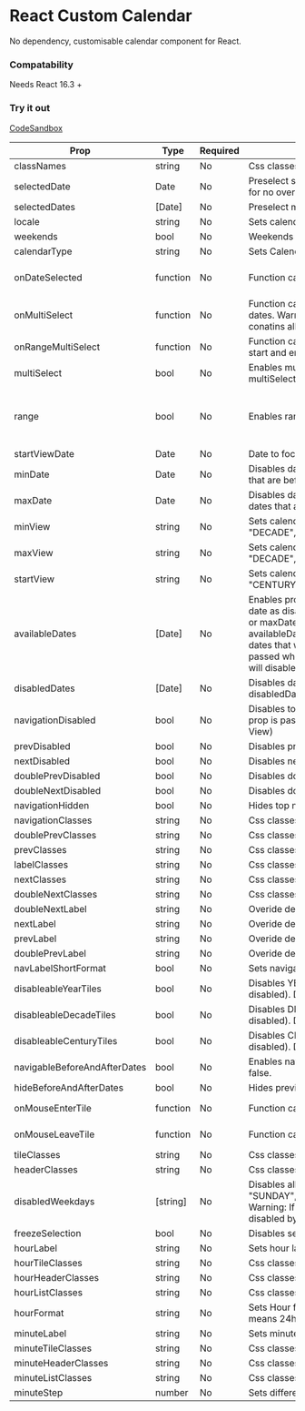 # React Custom Calendar

No dependency, customisable calendar component for React.

### Compatability

Needs React 16.3 +

### Try it out

[CodeSandbox](https://codesandbox.io/s/github/KristijanJovanovski/react-custom-calendar)

| Prop                         | Type     | Required | Description                                                                                                                                                                                                                                                                                                                                                                                                                                                                                                                                                                          | Example values                                                                                                      |
| ---------------------------- | -------- | -------- | ------------------------------------------------------------------------------------------------------------------------------------------------------------------------------------------------------------------------------------------------------------------------------------------------------------------------------------------------------------------------------------------------------------------------------------------------------------------------------------------------------------------------------------------------------------------------------------ | ------------------------------------------------------------------------------------------------------------------- |
| classNames                   | string   | No       | Css classes to to be added to Calendar Component.                                                                                                                                                                                                                                                                                                                                                                                                                                                                                                                                    | "class1 class2"                                                                                                     |
| selectedDate                 | Date     | No       | Preselect single date. Warning: date is overwritten on date selection. Use selected Dates for no overwriting.                                                                                                                                                                                                                                                                                                                                                                                                                                                                        | new Date()                                                                                                          |
| selectedDates                | [Date]   | No       | Preselect many dates.                                                                                                                                                                                                                                                                                                                                                                                                                                                                                                                                                                | [new Date(), new Date()]                                                                                            |
| locale                       | string   | No       | Sets calendar locale. Defaults to "en".                                                                                                                                                                                                                                                                                                                                                                                                                                                                                                                                              | "mk"                                                                                                                |
| weekends                     | bool     | No       | Weekends are styled. Defaults to false.                                                                                                                                                                                                                                                                                                                                                                                                                                                                                                                                              | true                                                                                                                |
| calendarType                 | string   | No       | Sets Calendar Type. Available types: "US", "ISO 8601". Defaults to "US".                                                                                                                                                                                                                                                                                                                                                                                                                                                                                                             | "ISO 8601"                                                                                                          |
| onDateSelected               | function | No       | Function called on every date selection.                                                                                                                                                                                                                                                                                                                                                                                                                                                                                                                                             | (date, selected) => { console.log(date,selected) }                                                                  |
| onMultiSelect                | function | No       | Function called on every date selection if multiSelect prop is passed. Returns Array of dates. Warning: If range prop is passed it is called when the range is selected and conatins all Dates in the range. Use onRangeSelect if only range boundaries are needed.                                                                                                                                                                                                                                                                                                                  | (dates) => { console.log(dates) }                                                                                   |
| onRangeMultiSelect           | function | No       | Function called on every date selection if range prop is passed. Returns Array of of range start and end. Warning: It takes precedance if multiSelect prop is passed.                                                                                                                                                                                                                                                                                                                                                                                                                | (dates) => { console.log(dates) }                                                                                   |
| multiSelect                  | bool     | No       | Enables multi selection. Warning: if range prop is passed, range takes precedance over multiSelect. Defaults to false.                                                                                                                                                                                                                                                                                                                                                                                                                                                               | true                                                                                                                | Warning: if range prop is passed, range takes precedance over multiSelect. |
| range                        | bool     | No       | Enables range selection                                                                                                                                                                                                                                                                                                                                                                                                                                                                                                                                                              | Enables range selection. Warning: if multiSelect prop is passed, range takes precedance over it. Defaults to false. | true |
| startViewDate                | Date     | No       | Date to focus the calendar view. Defaults to new Date().                                                                                                                                                                                                                                                                                                                                                                                                                                                                                                                             | new Date(2018,0,1)                                                                                                  |
| minDate                      | Date     | No       | Disables dates prior than it. Warning: if available dates prop is passed and contains dates that are before the min date then they will be reenabled.                                                                                                                                                                                                                                                                                                                                                                                                                                | new Date()                                                                                                          |
| maxDate                      | Date     | No       | Disables dates latter than it. Warning: if available dates prop is passed and contains dates that are after the max date then they will be reenabled.                                                                                                                                                                                                                                                                                                                                                                                                                                | new Date()                                                                                                          |
| minView                      | string   | No       | Sets calendar min view. Can't drill down past it. Available values: "MONTH", "YEAR", "DECADE", "CENTURY". Defaults to "MONTH".                                                                                                                                                                                                                                                                                                                                                                                                                                                       | "YEAR"                                                                                                              |
| maxView                      | string   | No       | Sets calendar max view. Can't drill up past it. Available values: "MONTH", "YEAR", "DECADE", "CENTURY". Defaults to "CENTURY".                                                                                                                                                                                                                                                                                                                                                                                                                                                       | "YEAR"                                                                                                              |
| startView                    | string   | No       | Sets calendar current view. Available values: "MONTH", "YEAR", "DECADE", "CENTURY". Defaults to minView if supplied else to "MONTH".                                                                                                                                                                                                                                                                                                                                                                                                                                                 | "YEAR"                                                                                                              |
| availableDates               | [Date]   | No       | Enables provided dates. Warning: if availableDates props is passed and contains same date as disabledDates it will be disabled. If availableDates are passed along side minDate or maxDate and contains dates that are before or after them respectively. If availableDates are passed when disabledWeekdays are passed it can reenable certain dates that were previously disabled by disabledWeekdays prop. If availableDates are passed when minDate, maxDate, disabledDates or disabledWeekdays are not passed, it will disable all other dates different than the one provided. | new Date()                                                                                                          |
| disabledDates                | [Date]   | No       | Disables dates. Warning: if availableDates props is passed and contains same date as disabledDates it will be disabled.                                                                                                                                                                                                                                                                                                                                                                                                                                                              | new Date()                                                                                                          |
| navigationDisabled           | bool     | No       | Disables top navigation and can't drill up. Warning: if navigableBeforeAndAfterDates prop is passed user user can navigate to previous and latter dates. (only on MONTH View)                                                                                                                                                                                                                                                                                                                                                                                                        | true                                                                                                                |
| prevDisabled                 | bool     | No       | Disables previuous navigation button.                                                                                                                                                                                                                                                                                                                                                                                                                                                                                                                                                | true                                                                                                                |
| nextDisabled                 | bool     | No       | Disables next navigation button.                                                                                                                                                                                                                                                                                                                                                                                                                                                                                                                                                     | true                                                                                                                |
| doublePrevDisabled           | bool     | No       | Disables double previuous navigation button.                                                                                                                                                                                                                                                                                                                                                                                                                                                                                                                                         | true                                                                                                                |
| doubleNextDisabled           | bool     | No       | Disables double next navigation button.                                                                                                                                                                                                                                                                                                                                                                                                                                                                                                                                              | true                                                                                                                |
| navigationHidden             | bool     | No       | Hides top navigaton.                                                                                                                                                                                                                                                                                                                                                                                                                                                                                                                                                                 | true                                                                                                                |
| navigationClasses            | string   | No       | Css classes to to be added to top navigation.                                                                                                                                                                                                                                                                                                                                                                                                                                                                                                                                        | "class1 class2"                                                                                                     |
| doublePrevClasses            | string   | No       | Css classes to to be added to doublePrev button.                                                                                                                                                                                                                                                                                                                                                                                                                                                                                                                                     | "class1 class2"                                                                                                     |
| prevClasses                  | string   | No       | Css classes to to be added to prev button.                                                                                                                                                                                                                                                                                                                                                                                                                                                                                                                                           | "class1 class2"                                                                                                     |
| labelClasses                 | string   | No       | Css classes to to be added to navigation label.                                                                                                                                                                                                                                                                                                                                                                                                                                                                                                                                      | "class1 class2"                                                                                                     |
| nextClasses                  | string   | No       | Css classes to to be added to next button.                                                                                                                                                                                                                                                                                                                                                                                                                                                                                                                                           | "class1 class2"                                                                                                     |
| doubleNextClasses            | string   | No       | Css classes to to be added to doubleNext button.                                                                                                                                                                                                                                                                                                                                                                                                                                                                                                                                     | "class1 class2"                                                                                                     |
| doubleNextLabel              | string   | No       | Overide default label                                                                                                                                                                                                                                                                                                                                                                                                                                                                                                                                                                | ">>"                                                                                                                |
| nextLabel                    | string   | No       | Overide default label                                                                                                                                                                                                                                                                                                                                                                                                                                                                                                                                                                | ">"                                                                                                                 |
| prevLabel                    | string   | No       | Overide default label                                                                                                                                                                                                                                                                                                                                                                                                                                                                                                                                                                | "<"                                                                                                                 |
| doublePrevLabel              | string   | No       | Overide default label                                                                                                                                                                                                                                                                                                                                                                                                                                                                                                                                                                | "<<"                                                                                                                |
| navLabelShortFormat          | bool     | No       | Sets navigation label format to short. Default: false                                                                                                                                                                                                                                                                                                                                                                                                                                                                                                                                | true                                                                                                                |
| disableableYearTiles         | bool     | No       | Disables YEAR view tiles that don't have available dates (all dates in that year are disabled). Defaults to false.                                                                                                                                                                                                                                                                                                                                                                                                                                                                   | true                                                                                                                |
| disableableDecadeTiles       | bool     | No       | Disables DECADE view tiles that don't have available dates (all dates in that decade are disabled). Defaults to false.                                                                                                                                                                                                                                                                                                                                                                                                                                                               | true                                                                                                                |
| disableableCenturyTiles      | bool     | No       | Disables CENTURY view tiles that don't have available dates (all dates in that century are disabled). Defaults to false.                                                                                                                                                                                                                                                                                                                                                                                                                                                             | true                                                                                                                |
| navigableBeforeAndAfterDates | bool     | No       | Enables navigation to previous and next month view when clicked on date. Defaults to false.                                                                                                                                                                                                                                                                                                                                                                                                                                                                                          | true                                                                                                                |
| hideBeforeAndAfterDates      | bool     | No       | Hides previous and next month dates from current view. Defaults to false                                                                                                                                                                                                                                                                                                                                                                                                                                                                                                             | true                                                                                                                |
| onMouseEnterTile             | function | No       | Function called when mouse enters view tile. Returns the event and the date of the tile.                                                                                                                                                                                                                                                                                                                                                                                                                                                                                             | (e, date) => { consle.log(e,date) }                                                                                 |
| onMouseLeaveTile             | function | No       | Function called when mouse leaves view tile. Returns the event and the date of the tile.                                                                                                                                                                                                                                                                                                                                                                                                                                                                                             | (e, date) => { consle.log(e,date) }                                                                                 |
| tileClasses                  | string   | No       | Css classes to be applied to tiles                                                                                                                                                                                                                                                                                                                                                                                                                                                                                                                                                   | 'class1 class2'                                                                                                     |
| headerClasses                | string   | No       | Css classes to be applied to the header                                                                                                                                                                                                                                                                                                                                                                                                                                                                                                                                              | 'class1 class2'                                                                                                     |
| disabledWeekdays             | [string] | No       | Disables all dates that are one of the passed values. Available values: "SUNDAY","MONDAY","TUESDAY","WEDNESDAY","THURSDAY","FRIDAY","SATURDAY". Warning: If availableDates prop is passed it can reenable certain dates that were disabled by this prop.                                                                                                                                                                                                                                                                                                                             | ["FRIDAY", "SATURDAY"]                                                                                              |
| freezeSelection              | bool     | No       | Disables selection. Can be passed any time. Default value: false.                                                                                                                                                                                                                                                                                                                                                                                                                                                                                                                    | true                                                                                                                |
| hourLabel                    | string   | No       | Sets hour label text. Default 'Hours:'                                                                                                                                                                                                                                                                                                                                                                                                                                                                                                                                               | 'Example'                                                                                                           |
| hourTileClasses              | string   | No       | Css classes to to be added to hour tiles.                                                                                                                                                                                                                                                                                                                                                                                                                                                                                                                                            | "class1 class2"                                                                                                     |
| hourHeaderClasses            | string   | No       | Css classes to to be added to hour header.                                                                                                                                                                                                                                                                                                                                                                                                                                                                                                                                           | "class1 class2"                                                                                                     |
| hourListClasses              | string   | No       | Css classes to to be added to hour list of tiles.                                                                                                                                                                                                                                                                                                                                                                                                                                                                                                                                    | "class1 class2"                                                                                                     |
| hourFormat                   | string   | No       | Sets Hour format. Available types: "US", "ISO 8601". US means 12h format, ISO 8601 means 24h format. Defaults to "US".                                                                                                                                                                                                                                                                                                                                                                                                                                                               | "ISO 8601"                                                                                                          |
| minuteLabel                  | string   | No       | Sets minute label text. Default 'Minutes:'                                                                                                                                                                                                                                                                                                                                                                                                                                                                                                                                           | 'Example'                                                                                                           |
| minuteTileClasses            | string   | No       | Css classes to to be added to minute tiles.                                                                                                                                                                                                                                                                                                                                                                                                                                                                                                                                          | "class1 class2"                                                                                                     |
| minuteHeaderClasses          | string   | No       | Css classes to to be added to minute header.                                                                                                                                                                                                                                                                                                                                                                                                                                                                                                                                         | "class1 class2"                                                                                                     |
| minuteListClasses            | string   | No       | Css classes to to be added to minute list of tiles.                                                                                                                                                                                                                                                                                                                                                                                                                                                                                                                                  | "class1 class2"                                                                                                     |
| minuteStep                   | number   | No       | Sets difference between minutes in the list. Default: 1                                                                                                                                                                                                                                                                                                                                                                                                                                                                                                                              | 5                                                                                                                   |
